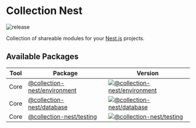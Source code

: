 # Collection Nest

![release](https://github.com/developer239/collection-nest/workflows/release/badge.svg)

Collection of shareable modules for your [Nest.js](https://github.com/nestjs/nest) projects.

## Available Packages

| Tool | Package                                              | Version                                                     |
| ---- | ---------------------------------------------------- | ----------------------------------------------------------- |
| Core | [@collection-nest/environment](packages/environment) | [![@collection-nest/environment][environment]][environment] |
| Core | [@collection-nest/database](packages/database)       | [![@collection-nest/database][database]][database]          |
| Core | [@collection-nest/testing](packages/testing)         | [![@collection-nest/testing][testing]][testing]             |

[environment]: https://badge.fury.io/js/@collection-nest%2Fenvironment.svg
[environment]: https://badge.fury.io/js/@collection-nest%2Fenvironment
[database]: https://badge.fury.io/js/@collection-nest%2Fdatabase.svg
[database]: https://badge.fury.io/js/@collection-nest%2Fdatabase
[testing]: https://badge.fury.io/js/@collection-nest%2Ftesting.svg
[testing]: https://badge.fury.io/js/@collection-nest%2Ftesting

